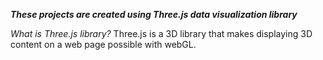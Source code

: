 **_These projects are created using Three.js data visualization library_**

_What is Three.js library?_
Three.js is a 3D library that makes displaying 3D content on a web page possible with webGL.
